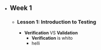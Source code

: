 - ## Week 1
	- ### Lesson 1: Introduction to Testing
		- **Verification** VS **Validation**
			- **Verification** is whito
			- helli